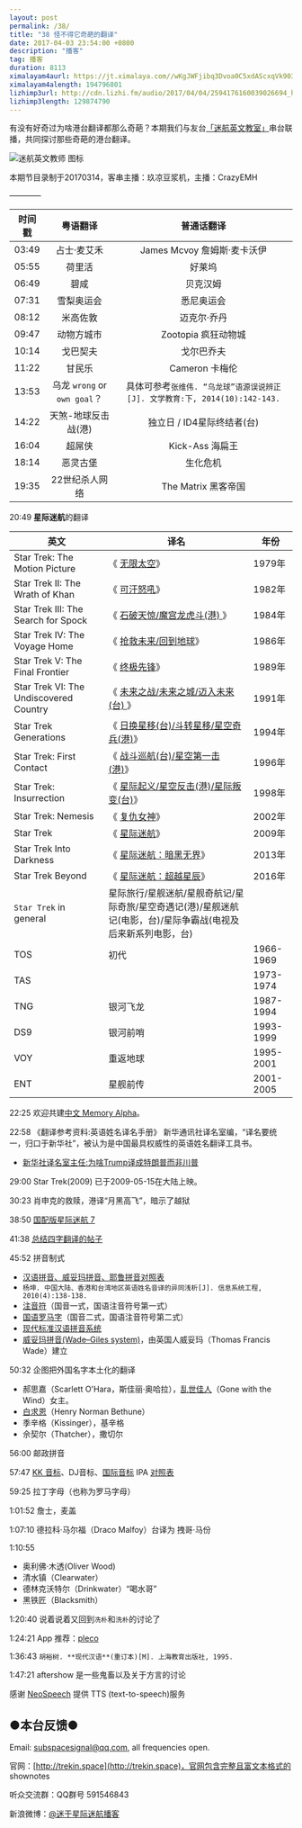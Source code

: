 ```yaml
---
layout: post
permalink: /38/
title: "38 怪不得它奇葩的翻译"
date: 2017-04-03 23:54:00 +0800
description: "播客"
tag: 播客 
duration: 8113
ximalayam4aurl: https://jt.ximalaya.com//wKgJWFjibq3Dvoa0C5xdAScxqVk903.mp3.m4a?channel=rss&amp;album_id=3135361&amp;track_id=34442898&amp;uid=6418191&amp;jt=https://audio.xmcdn.com/group26/M03/18/CA/wKgJWFjibq3Dvoa0C5xdAScxqVk903.mp3
ximalayam4alength: 194796801
lizhimp3url: http://cdn.lizhi.fm/audio/2017/04/04/2594176160039026694_hd.mp3
lizhimp3length: 129874790
---   
```


有没有好奇过为啥港台翻译都那么奇葩？本期我们与友台[「迷航英文教室」](https://www.lizhi.fm/1316714/)串台联播，共同探讨那些奇葩的港台翻译。

![迷航英文教师 图标](http://cdnimg103.lizhi.fm/radio_cover/2017/02/02/2582918455564310020_320x320.jpg)

本期节目录制于20170314，客串主播：玖凉豆浆机，主播：CrazyEMH

————

| 时间戳 |    粤语翻译   |  普通话翻译  |
| :---: | :-------: | :---------: |
| 03:49 | 占士·麦艾禾  | James Mcvoy 詹姆斯·麦卡沃伊 |
|05:55 | 荷里活 | 好莱坞 |
|06:49 | 碧咸 |贝克汉姆 |
| 07:31 | 雪梨奥运会 | 悉尼奥运会 |
| 08:12 | 米高佐敦 | 迈克尔·乔丹 |
| 09:47 | 动物方城市 | Zootopia 疯狂动物城 |
| 10:14 | 戈巴契夫 | 戈尔巴乔夫 |
| 11:22 | 甘民乐 | Cameron 卡梅伦 |
| 13:53 | 乌龙 `wrong` or `own goal`？ | 具体可参考`张维伟. “乌龙球”语源误说辨正[J]. 文学教育:下, 2014(10):142-143.` |
| 14:22 | 天煞-地球反击战(港) | 独立日 / ID4星际终结者(台) |
| 16:04 | 超屌侠 | Kick-Ass 海扁王 |
| 18:14 | 恶灵古堡 | 生化危机 |
| 19:35 | 22世纪杀人网络 | The Matrix 黑客帝国 |

20:49 **星际迷航**的翻译

| **英文** | **译名** | **年份** |
| --- | --- | --- |
| Star Trek: The Motion Picture | 《 [无限太空](https://zh.wikipedia.org/wiki/%E6%98%9F%E8%89%A6%E8%BF%B7%E8%88%AA%E8%A8%98)》 | 1979年 |
| Star Trek II: The Wrath of Khan | 《 [可汗怒吼](https://zh.wikipedia.org/wiki/%E6%98%9F%E9%99%85%E6%97%85%E8%A1%8CII%EF%BC%9A%E5%8F%AF%E6%B1%97%E6%80%92%E5%90%BC)》 | 1982年 |
| Star Trek III: The Search for Spock | 《 [石破天惊/魔宫龙虎斗(港) ](https://zh.wikipedia.org/wiki/%E6%98%9F%E9%99%85%E6%97%85%E8%A1%8CIII%EF%BC%9A%E7%9F%B3%E7%A0%B4%E5%A4%A9%E6%83%8A)》 | 1984年 |
| Star Trek IV: The Voyage Home | 《 [抢救未来/回到地球](https://zh.wikipedia.org/wiki/%E6%98%9F%E9%99%85%E6%97%85%E8%A1%8CIV%EF%BC%9A%E6%8A%A2%E6%95%91%E6%9C%AA%E6%9D%A5)》 | 1986年 |
| Star Trek V: The Final Frontier | 《 [终极先锋](https://zh.wikipedia.org/wiki/%E7%BB%88%E6%9E%81%E5%85%88%E9%94%8B)》 | 1989年 |
| Star Trek VI: The Undiscovered Country | 《 [未来之战/未来之城/迈入未来(台) ](https://zh.wikipedia.org/wiki/%E6%98%9F%E9%99%85%E6%97%85%E8%A1%8CVI%EF%BC%9A%E6%9C%AA%E6%9D%A5%E4%B9%8B%E5%9F%8E)》 | 1991年 |
| Star Trek Generations | 《 [日换星移(台)/斗转星移/星空奇兵(港)](https://zh.wikipedia.org/wiki/%E6%98%9F%E9%99%85%E6%97%85%E8%A1%8CVII%EF%BC%9A%E6%97%A5%E6%8D%A2%E6%98%9F%E7%A7%BB)》 | 1994年 |
| Star Trek: First Contact | 《 [战斗巡航(台)/星空第一击(港)](https://zh.wikipedia.org/wiki/%E6%98%9F%E8%89%A6%E5%A5%87%E8%88%AA%E8%A8%98VIII%EF%BC%9A%E6%88%B0%E9%AC%A5%E5%B7%A1%E8%88%AA)》 | 1996年 |
| Star Trek: Insurrection | 《 [星际起义/星空反击(港)/星际叛变(台)](https://zh.wikipedia.org/wiki/%E6%98%9F%E9%99%85%E6%97%85%E8%A1%8CIX%EF%BC%9A%E8%B5%B7%E4%B9%89)》 | 1998年 |
| Star Trek: Nemesis | 《 [复仇女神](https://zh.wikipedia.org/wiki/%E6%98%9F%E6%88%B0%E5%95%9F%E7%A4%BA%E9%8C%84)》 | 2002年 |
| Star Trek | 《 [星际迷航](https://zh.wikipedia.org/wiki/%E6%98%9F%E9%99%85%E8%BF%B7%E8%88%AA_%28%E7%94%B5%E5%BD%B1%29)》 | 2009年 |
| Star Trek Into Darkness | 《 [星际迷航：暗黑无界](https://zh.wikipedia.org/wiki/%E6%98%9F%E9%99%85%E8%BF%B7%E8%88%AA%EF%BC%9A%E9%A9%B6%E5%85%A5%E9%BB%91%E6%9A%97)》 | 2013年 |
| Star Trek Beyond | 《 [星际迷航：超越星辰](https://zh.wikipedia.org/wiki/%E6%98%9F%E9%99%85%E8%BF%B7%E8%88%AA%EF%BC%9A%E8%B6%85%E8%B6%8A)》 | 2016年 |
| `Star Trek` in general | 星际旅行/星舰迷航/星舰奇航记/星际奇旅/星空奇遇记(港)/星舰迷航记(电影，台)/星际争霸战(电视及后来新系列电影，台) | |
|TOS | 初代 | 1966-1969 |
| TAS | | 1973-1974 |
| TNG | 银河飞龙 | 1987-1994 |
| DS9 | 银河前哨 | 1993-1999 |
| VOY | 重返地球 | 1995-2001 |
| ENT | 星舰前传 | 2001-2005 |

22:25 欢迎共建[中文 Memory Alpha](http://zh.memory-alpha.wikia.com)。

22:58 《翻译参考资料:英语姓名译名手册》 新华通讯社译名室编，“译名要统一，归口于新华社”，被认为是中国最具权威性的英语姓名翻译工具书。

* [新华社译名室主任:为啥Trump译成特朗普而非川普](http://www.cankaoxiaoxi.com/world/20161126/1464522.shtml)

29:00 Star Trek(2009) 已于2009-05-15在大陆上映。

30:23 肖申克的救赎，港译“月黑高飞”，暗示了越狱

38:50 [国配版星际迷航 7](http://www.bilibili.com/video/av5000198/)

41:38 [总结四字翻译的帖子](http://iask.sina.com.cn/b/18053723.html)

45:52 拼音制式

* [汉语拼音、威妥玛拼音、耶鲁拼音对照表](https://wenku.baidu.com/view/6cf6a91755270722192ef7f1.html)
* `杨坤. 中国大陆、香港和台湾地区英语姓名音译的异同浅析[J]. 信息系统工程, 2010(4):138-138.`
* [注音符](https://zh.wikipedia.org/wiki/%E6%B3%A8%E9%9F%B3%E7%AC%A6%E8%99%9F)（国音一式，国语注音符号第一式）
* [国语罗马字](https://zh.wikipedia.org/wiki/%E5%9C%8B%E8%AA%9E%E7%BE%85%E9%A6%AC%E5%AD%97)（国音二式，国语注音符号第二式）
* [现代标准汉语拼音系统](https://zh.wikipedia.org/wiki/Category:%E7%8E%B0%E4%BB%A3%E6%A0%87%E5%87%86%E6%B1%89%E8%AF%AD%E6%8B%BC%E9%9F%B3%E7%B3%BB%E7%BB%9F)
* [威妥玛拼音(Wade–Giles system)](https://zh.wikipedia.org/wiki/%E5%A8%81%E5%A6%A5%E7%91%AA%E6%8B%BC%E9%9F%B3)，由英国人威妥玛（Thomas Francis Wade）建立

50:32 企图把外国名字本土化的翻译

* 郝思嘉（Scarlett O'Hara，斯佳丽·奥哈拉），[乱世佳人](https://zh.wikipedia.org/wiki/%E4%B9%B1%E4%B8%96%E4%BD%B3%E4%BA%BA)（Gone with the Wind）女主。
* [白求恩](https://zh.wikipedia.org/wiki/%E7%99%BD%E6%B1%82%E6%81%A9)（Henry Norman Bethune）
* 季辛格（Kissinger），基辛格
* 佘契尔（Thatcher），撒切尔

56:00 邮政拼音

57:47 [KK 音标](https://zh.wikipedia.org/wiki/KK%E9%9F%B3%E6%A8%99)、DJ音标、[国际音标](https://zh.wikipedia.org/wiki/%E5%9C%8B%E9%9A%9B%E9%9F%B3%E6%A8%99#.E7.B7.A8.E8.A3.BD.E9.A1.9E.E5.9E.8B) IPA [对照表](https://zh.wikipedia.org/wiki/KK%E9%9F%B3%E6%A8%99#.E7.AC.A6.E8.99.9F.E8.A1.A8)

59:25 拉丁字母（也称为罗马字母）

1:01:52 詹士，麦盖

1:07:10 德拉科·马尔福（Draco Malfoy）台译为 拽哥·马份

1:10:55

* 奥利佛·木透(Oliver Wood)
* 清水镇（Clearwater）
* 德林克沃特尔（Drinkwater）“喝水哥”
* 黑铁匠（Blacksmith）

1:20:40 说着说着又回到`冼朴`和`洗朴`的讨论了

1:24:21 App 推荐：[pleco](http://www.neospeech.com/)

1:36:43 `胡裕树. **现代汉语**(重订本)[M]. 上海教育出版社, 1995.`

1:47:21 aftershow 是一些鬼畜以及关于方言的讨论

感谢 [NeoSpeech](http://www.neospeech.com/) 提供 TTS (text-to-speech)服务

## ●本台反馈●

Email: [subspacesignal@qq.com](mailto:subspacesignal@qq.com), all frequencies open.

官网：[http://trekin.space](http://trekin.space)，官网包含完整且富文本格式的 shownotes

听众交流群：QQ群号 591546843

新浪微博：[@迷于星际迷航播客](http://weibo.com/lostinst)

